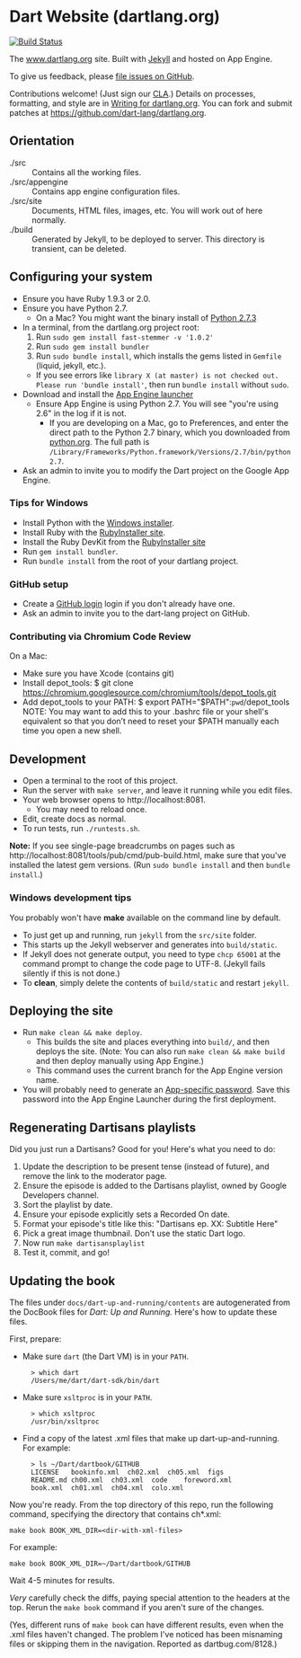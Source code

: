 # Dart Website (dartlang.org)

[![Build Status](https://drone.io/github.com/dart-lang/dartlang.org/status.png)](https://drone.io/github.com/dart-lang/dartlang.org/latest)

The www.dartlang.org site. Built with [Jekyll](https://github.com/mojombo/jekyll)
and hosted on App Engine.

To give us feedback, please
[file issues on GitHub](https://github.com/dart-lang/dartlang.org/issues).

Contributions welcome!
(Just sign our [CLA](https://developers.google.com/open-source/cla/individual).)
Details on processes, formatting, and style are in
[Writing for dartlang.org](https://github.com/dart-lang/dartlang.org/wiki/Writing-for-dartlang.org).
You can fork and submit patches at https://github.com/dart-lang/dartlang.org.

## Orientation

<dl>
  <dt> ./src </dt>
  <dd> Contains all the working files. </dd>

  <dt> ./src/appengine </dt>
  <dd> Contains app engine configuration files. </dd>

  <dt> ./src/site </dt>
  <dd> Documents, HTML files, images, etc.
  You will work out of here normally. </dd>

  <dt> ./build </dt>
  <dd> Generated by Jekyll, to be deployed to server.
  This directory is transient, can be deleted. </dd>
</dl>


## Configuring your system

* Ensure you have Ruby 1.9.3 or 2.0.
* Ensure you have Python 2.7.
  * On a Mac? You might want the binary install of
    [Python 2.7.3](http://www.python.org/download/releases/2.7.3/)
* In a terminal, from the dartlang.org project root:
  1. Run `sudo gem install fast-stemmer -v '1.0.2'`
  2. Run `sudo gem install bundler`
  3. Run `sudo bundle install`, which installs the gems listed in `Gemfile`
    (liquid, jekyll, etc.).
    * If you see errors like
      `library X (at master) is not checked out. Please run 'bundle install'`,
      then run `bundle install` without `sudo`.
* Download and install the
  [App Engine launcher](https://developers.google.com/appengine/downloads)
  * Ensure App Engine is using Python 2.7. You will see "you're using 2.6" in
    the log if it is not.
    * If you are developing on a Mac, go to Preferences, and enter the direct
      path to the Python 2.7 binary, which you downloaded from
      [python.org](http://www.python.org/download/releases/2.7.3/).
      The full path is `/Library/Frameworks/Python.framework/Versions/2.7/bin/python2.7`.
* Ask an admin to invite you to modify the Dart project on the Google App Engine.


### Tips for Windows

* Install Python with the [Windows installer](https://www.python.org/download/windows/).
* Install Ruby with the [RubyInstaller site](http://rubyinstaller.org/downloads/).
* Install the Ruby DevKit from the [RubyInstaller site](http://rubyinstaller.org/downloads/)
* Run `gem install bundler`.
* Run `bundle install` from the root of your dartlang project.


### GitHub setup

* Create a [GitHub login](https://github.com/join) login if you don't already have one.
* Ask an admin to invite you to the dart-lang project on GitHub.


### Contributing via Chromium Code Review

On a Mac:
* Make sure you have Xcode (contains git)
* Install depot_tools:
  $ git clone https://chromium.googlesource.com/chromium/tools/depot_tools.git
* Add depot_tools to your PATH:
  $ export PATH="$PATH":`pwd`/depot_tools
  NOTE: You may want to add this to your .bashrc file or your shell's equivalent so that you don’t need to reset your $PATH manually each time you open a new shell.


## Development

* Open a terminal to the root of this project.
* Run the server with `make server`, and leave it running while you edit files.
* Your web browser opens to http://localhost:8081.
  * You may need to reload once.
* Edit, create docs as normal.
* To run tests, run `./runtests.sh`.

**Note:** If you see single-page breadcrumbs on pages such as
http://localhost:8081/tools/pub/cmd/pub-build.html, make sure that you've
installed the latest gem versions.
(Run `sudo bundle install` and then `bundle install`.)


### Windows development tips

You probably won't have **make** available on the command line by default.

* To just get up and running, run `jekyll` from the `src/site` folder.
* This starts up the Jekyll webserver and generates into `build/static`.
* If Jekyll does not generate output, you need to type `chcp 65001` at the
  command prompt to change the code page to UTF-8.
  (Jekyll fails silently if this is not done.)
* To **clean**, simply delete the contents of `build/static` and restart `jekyll`.


## Deploying the site

* Run `make clean && make deploy`.
  * This builds the site and places everything into `build/`, and then deploys
    the site. (Note: You can also run
    `make clean && make build` and then deploy manually using App Engine.)
  * This command uses the current branch for the App Engine version name.
* You will probably need to generate an
  [App-specific password](https://sites.google.com/a/google.com/second-factor/application-specific-passwords-faq).
  Save this password into the App Engine Launcher during the first deployment.

## Regenerating Dartisans playlists

Did you just run a Dartisans? Good for you! Here's what you need to do:

1. Update the description to be present tense (instead of future),
   and remove the link to the moderator page.
1. Ensure the episode is added to the Dartisans playlist, owned by
   Google Developers channel.
1. Sort the playlist by date.
1. Ensure your episode explicitly sets a Recorded On date.
1. Format your episode's title like this: "Dartisans ep. XX: Subtitle Here"
1. Pick a great image thumbnail. Don't use the static Dart logo.
1. Now run `make dartisansplaylist`
1. Test it, commit, and go!

## Updating the book

The files under `docs/dart-up-and-running/contents` are autogenerated from the DocBook files for
_Dart: Up and Running._ Here's how to update these files.

First, prepare:

* Make sure `dart` (the Dart VM) is in your `PATH`.

        > which dart
        /Users/me/dart/dart-sdk/bin/dart

* Make sure `xsltproc` is in your `PATH`.

        > which xsltproc
        /usr/bin/xsltproc

* Find a copy of the latest .xml files that make up dart-up-and-running. For example:

        > ls ~/Dart/dartbook/GITHUB
        LICENSE   bookinfo.xml  ch02.xml  ch05.xml  figs
        README.md ch00.xml  ch03.xml  code    foreword.xml
        book.xml  ch01.xml  ch04.xml  colo.xml

Now you're ready. From the top directory of this repo,
run the following command, specifying the directory that contains ch*.xml:

    make book BOOK_XML_DIR=<dir-with-xml-files>

For example:

    make book BOOK_XML_DIR=~/Dart/dartbook/GITHUB

Wait 4-5 minutes for results.

*Very* carefully check the diffs, paying special attention to the headers
at the top. Rerun the `make book` command if you aren't sure of the changes.

(Yes, different runs of `make book` can have different results, even when the
.xml files haven't changed. The problem I've noticed has been misnaming files
or skipping them in the navigation. Reported as dartbug.com/8128.)
